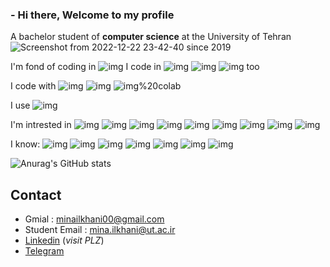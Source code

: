 ### - Hi there, Welcome to my profile
 A bachelor student of **computer science** at the University of Tehran ![Screenshot from 2022-12-22 23-42-40](https://user-images.githubusercontent.com/83788223/209231124-1d1fc161-6274-4688-b3db-180001e60028.png) since 2019
  

<p>
I'm fond of coding in 
<img alt="img" src="https://img.shields.io/badge/Python-3776AB?logo=Python&logoColor=yellow" />
I code in 
<img alt="img" src="https://img.shields.io/badge/C%2B%2B-00599C?logo=C%2B%2B&logoColor=white" />
<img alt="img" src="https://img.shields.io/badge/ASM-013243" />
<img alt="img" src="https://img.shields.io/badge/MySQL-4479A1?logo=MySQL&logoColor=white" />
too
<p>
I code with 
<img alt="img" src="https://img.shields.io/badge/Visual%20Studio%20Code-007ACC?logo=Visual%20Studio%20Code&logoColor=white" />
<img alt="img" src="https://img.shields.io/badge/Jupyter-F37626?logo=Jupyter&logoColor=white" />
<img alt="img%20colab" src="https://img.shields.io/badge/google%20colab-F9AB00?logo=google%20colab&logoColor=white" />
<p>
I use
<img alt="img" src="https://img.shields.io/badge/Ubuntu-E95420?logo=Ubuntu&logoColor=white" />
<p>
I'm intrested in 
<img alt="img" src="https://img.shields.io/badge/Bio Inspired Algorithms-FF5A5F" />
<img alt="img" src="https://img.shields.io/badge/Evolutionary Algorithm-FF5A5F" />
<img alt="img" src="https://img.shields.io/badge/Applied Machine Learning-FF5A5F" />
<img alt="img" src="https://img.shields.io/badge/NLP-FF5A5F" />
<img alt="img" src="https://img.shields.io/badge/Applied Deep Learning-FF5A5F" />
<img alt="img" src="https://img.shields.io/badge/Artificial Intelligence-FF5A5F" />
<img alt="img" src="https://img.shields.io/badge/Neuroscience-FF5A5F" />
<img alt="img" src="https://img.shields.io/badge/Information Retrieval-FF5A5F" />
<img alt="img" src="https://img.shields.io/badge/Data Mining-FF5A5F" />
<p>
I know:
<img alt="img" src="https://img.shields.io/badge/NumPy-013243?logo=NumPy&logoColor=white" />
<img alt="img" src="https://img.shields.io/badge/pandas-150458?logo=pandas&logoColor=white" />
<img alt="img" src="https://img.shields.io/badge/scikit learn-EA4335?logo=scikit-learn&logoColor=white" />
<img alt="img" src="https://img.shields.io/badge/TensorFlow-FF6F00?logo=TensorFlow&logoColor=white" />
<img alt="img" src="https://img.shields.io/badge/Keras-D00000?logo=Keras&logoColor=white" />
<img alt="img" src="https://img.shields.io/badge/seaborn-8BC0D0" />
<img alt="img" src="https://img.shields.io/badge/matplotlib-FF9900" />
<p>



  
  
  
![Anurag's GitHub stats](https://github-readme-stats.vercel.app/api?username=minailkhani&show_icons=true&theme=transparent)
## Contact
- Gmial : minailkhani00@gmail.com
- Student Email : mina.ilkhani@ut.ac.ir
- [Linkedin](https://www.linkedin.com/in/mina-ilkhani-7a2a67211/) (*visit PLZ*)
- [Telegram](https://t.me/mina_iln)
